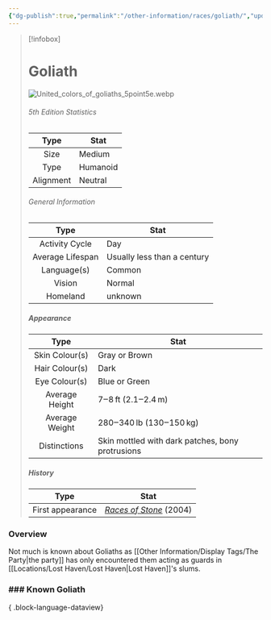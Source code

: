 ```yaml
---
{"dg-publish":true,"permalink":"/other-information/races/goliath/","updated":"2025-08-11T11:53:32.270+01:00"}
---
```



 >[!infobox]
> 
> #  Goliath
> ![United_colors_of_goliaths_5point5e.webp](/img/user/Admin/Attachments/United_colors_of_goliaths_5point5e.webp)
> ###### 5th Edition Statistics
> 
>  Type | Stat |
> :----: | --- |
>  Size | Medium |
>  Type | Humanoid |
>  Alignment | Neutral |
>  
> ###### General Information
> Type | Stat |
>  :----: | --- |
>  Activity Cycle | Day |
>  Average Lifespan | Usually less than a century |
>  Language(s) | Common |
>  Vision | Normal |
>  Homeland | unknown |
>
>##### Appearance
> Type | Stat |
>  :----: | --- |
>  Skin Colour(s) | Gray or Brown |
>  Hair Colour(s) | Dark |
>  Eye Colour(s) | Blue or Green |
>  Average Height | 7‒8 ft (2.1‒2.4 m) |
>  Average Weight | 280‒340 lb (130‒150 kg) |
>  Distinctions | Skin mottled with dark patches, bony protrusions |
>
>##### History
>Type | Stat |
>  :----: | --- |
>  First appearance | _[Races of Stone](https://forgottenrealms.fandom.com/wiki/Races_of_Stone "Races of Stone")_ (2004) |


### Overview
Not much is known about Goliaths as [[Other Information/Display Tags/The Party\|the party]] has only encountered them acting as guards in [[Locations/Lost Haven/Lost Haven\|Lost Haven]]'s slums. 

### ### Known Goliath

{ .block-language-dataview}

